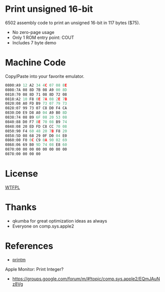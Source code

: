 # Print unsigned 16-bit

6502 assembly code to print an unsigned 16-bit in 117 bytes ($75).


* No zero-page usage
* Only 1 ROM entry point: COUT
* Includes 7 byte demo

# Machine Code

Copy/Paste into your favorite emulator.

```asm
0800:A9 12 A2 34 4C 07 08 8E
0808:7A 08 8D 7B 08 A9 00 8D
0810:70 08 8D 71 08 8D 72 08
0818:A2 10 F8 0E 7A 08 2E 7B
0820:08 A0 FD B9 73 07 79 73
0828:07 99 73 07 C8 D0 F4 CA
0830:D0 E9 D8 A0 04 A9 B0 8D
0838:74 08 B9 6F 08 20 53 08
0840:88 D0 F7 8E 70 08 B9 74
0848:08 20 ED FD C8 CC 70 08
0850:90 F4 60 48 20 7B F8 20
0858:5D 08 68 29 0F D0 04 E0
0860:00 F0 0C C9 0A 90 02 69
0868:06 69 B0 9D 74 08 E8 60
0870:00 00 00 00 00 00 00 00
0878:00 00 00 00 
```


# License

[WTFPL](http://www.wtfpl.net/)


# Thanks

* qkumba for great optimization ideas as always
* Everyone on comp.sys.apple2


# References

* [printm](https://github.com/Michaelangel007/apple2_printm)

Apple Monitor: Print Integer?
* https://groups.google.com/forum/m/#!topic/comp.sys.apple2/EQmJAuNz8Vg 

